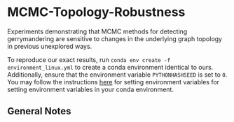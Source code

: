 # MCMC-Topology-Robustness

Experiments demonstrating that MCMC methods for detecting gerrymandering are sensitive to changes in
the underlying graph topology in previous unexplored ways.

To reproduce our exact results, run `conda env create -f environment_linux.yml` to create a conda environment
identical to ours. Additionally, ensure that the environment variable `PYTHONHASHSEED` is set to `0`.
You may follow the instructions [here](https://conda.io/projects/conda/en/latest/user-guide/tasks/manage-environments.html#saving-environment-variables) for setting environment variables for setting environment variables in your conda
environment.

## General Notes
